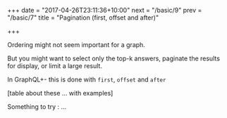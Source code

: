 +++
date = "2017-04-26T23:11:36+10:00"
next = "/basic/9"
prev = "/basic/7"
title = "Pagination (first, offset and after)"

+++

Ordering might not seem important for a graph.  

But you might want to select only the top-k answers, paginate the
results for display, or limit a large result.

In GraphQL+- this is done with `first`, `offset` and `after`

[table about these … with examples]

Something to try : …
